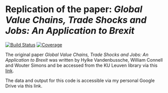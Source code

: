 # Replication of the paper: *Global Value Chains, Trade Shocks and Jobs: An Application to Brexit*

[![Build Status](https://github.com/forsthuber92/WIOD_brexit.jl/workflows/CI/badge.svg)](https://github.com/forsthuber92/WIOD_brexit.jl/actions)
[![Coverage](https://codecov.io/gh/forsthuber92/WIOD_brexit.jl/branch/master/graph/badge.svg)](https://codecov.io/gh/forsthuber92/WIOD_brexit.jl)

The original paper *Global Value Chains, Trade Shocks and Jobs: An Application to Brexit* was written by Hylke Vandenbussche, William Connell and Wouter Simons and 
be accessed from the KU Leuven library via this [link](https://lirias.kuleuven.be/retrieve/535608).

The data and output for this code is accessible via my personal Google Drive via this link.
